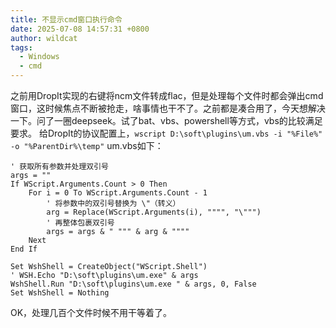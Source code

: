 ```yaml
---
title: 不显示cmd窗口执行命令
date: 2025-07-08 14:57:31 +0800
author: wildcat
tags:
  - Windows
  - cmd
---
```

之前用DropIt实现的右键将ncm文件转成flac，但是处理每个文件时都会弹出cmd窗口，这时候焦点不断被抢走，啥事情也干不了。之前都是凑合用了，今天想解决一下。问了一圈deepseek。试了bat、vbs、powershell等方式，vbs的比较满足要求。
给DropIt的协议配置上，`wscript D:\soft\plugins\um.vbs -i "%File%" -o "%ParentDir%\temp"`
um.vbs如下：
```
' 获取所有参数并处理双引号
args = ""
If WScript.Arguments.Count > 0 Then
    For i = 0 To WScript.Arguments.Count - 1
        ' 将参数中的双引号替换为 \"（转义）
        arg = Replace(WScript.Arguments(i), """", "\""")
        ' 再整体包裹双引号
        args = args & " """ & arg & """"
    Next
End If

Set WshShell = CreateObject("WScript.Shell")
' WSH.Echo "D:\soft\plugins\um.exe" & args
WshShell.Run "D:\soft\plugins\um.exe " & args, 0, False
Set WshShell = Nothing
```
OK，处理几百个文件时候不用干等着了。
